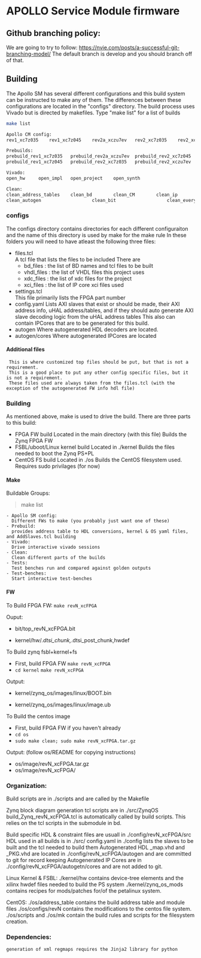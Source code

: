 # APOLLO Service Module firmware

## Github branching policy:
We are going to try to follow: https://nvie.com/posts/a-successful-git-branching-model/
The default branch is develop and you should branch off of that.

## Building
The Apollo SM has several different configurations and this build system can be instructed to make any of them.
The differences between these configurations are located in the "configs" directory.
The build process uses Vivado but is directed by makefiles. 
Type "make list" for a list of builds
```bash
make list

Apollo CM config:
rev1_xc7z035	rev1_xc7z045	rev2a_xczu7ev	rev2_xc7z035	rev2_xc7z045	rev2_xczu7ev

Prebuilds:
prebuild_rev1_xc7z035	prebuild_rev2a_xczu7ev	prebuild_rev2_xc7z045	prebuild_xc7z035
prebuild_rev1_xc7z045	prebuild_rev2_xc7z035	prebuild_rev2_xczu7ev

Vivado:
open_hw		open_impl	open_project	open_synth

Clean:
clean_address_tables	clean_bd		clean_CM		clean_ip		clean_make_log		clean_remote
clean_autogen					clean_bit					clean_everything	clean_kernel  clean_prebuild
```

### configs
The configs directory contains directories for each different configuraiton and the name of this directory is used by make for the make rule
In these folders you will need to have atleast the following three files:
 - files.tcl  
   A tcl file that lists the files to be included
   There are
   - bd_files   : the list of BD names and tcl files to be built
   - vhdl_files : the list of VHDL files this project uses
   - xdc_files  : the list of xdc files for the project
   - xci_files  : the list of IP core xci files used
 - settings.tcl  
   This file primarily lists the FPGA part number
 - config.yaml 
   Lists AXI slaves that exist or should be made, their AXI address info, uHAL address/tables, and if they should auto generate AXI slave decoding logic from the uHAL address tables
   This also can contain IPCores that are to be generated for this build. 
 - autogen
   Where autogenerated HDL decoders are located.   
 - autogen/cores
   Where autogenerated IPCores are located 
#### Additional files

     This is where customized top files should be put, but that is not a requirement. 
     This is a good place to put any other config specific files, but it is not a requirement. 
     These files used are always taken from the files.tcl (with the exception of the autogenerated FW info hdl file)

### Building
As mentioned above, make is used to drive the build.  There are three parts to this build:
 - FPGA FW build 
   Located in the main directory (with this file)
   Builds the Zynq FPGA FW   
 - FSBL/uboot/Linux kernel build
   Located in ./kernel
   Builds the files needed to boot the Zynq PS+PL
 - CentOS FS build
   Located in ./os
   Builds the CentOS filesystem used.  
   Requires sudo privilages (for now)

#### Make
Buildable Groups:
  > make list

    - Apollo SM config:
      Different FWs to make (you probably just want one of these)
    - Prebuild:
      provides address table to HDL conversions, kernel & OS yaml files, and AddSlaves.tcl building
    - Vivado:
      Drive interactive vivado sessions
    - Clean:
      Clean different parts of the builds
    - Tests:
      Test benches run and compared against golden outputs
    - Test-benches:
      Start interactive test-benches

#### FW
To Build FPGA FW:
  `make revN_xcFPGA`

  Ouput:
  
   - bit/top_revN_xcFPGA.bit
  
   - kernel/hw/*.dtsi_chunk,*.dtsi_post_chunk,hwdef

To Build zynq fsbl+kernel+fs
  
  - First, build FPGA FW
    `make revN_xcFPGA`
  - `cd kernel`
    `make revN_xcFPGA`

  Output:
  
   - kernel/zynq_os/images/linux/BOOT.bin
  
   - kernel/zynq_os/images/linux/image.ub


To Build the centos image
   - First, build FPGA FW if you haven't already
   - `cd os`
   - `sudo make clean; sudo make revN_xcFPGA.tar.gz`

   Output: (follow os/README for copying instructions)   
   - os/image/revN_xcFPGA.tar.gz
   - os/image/revN_xcFPGA/

   
### Organization:
  Build scripts are in ./scripts and are called by the Makefile
  
  Zynq block diagram generation tcl scripts are in ./src/ZynqOS
    build_Zynq_revN_xcFPGA.tcl is automatically called by build scripts.
  This relies on the tcl scripts in the submodule in bd.

  Build specific HDL & constraint files are usuall in ./config/revN_xcFPGA/src
  HDL used in all builds is in ./src/
  config.yaml in ./config lists the slaves to be built and the tcl needed to build them
  Autogenerated HDL _map.vhd and _PKG.vhd are located in ./config/revN_xcFPGA/autogen and are committed to git for record keeping
  Autogenerated IP Cores are in ./config/revN_xcFPGA/autogetn/cores and are not added to git.

  Linux Kernel & FSBL:
    ./kernel/hw contains device-tree elements and the xilinx hwdef files needed to build the PS system
    ./kernel/zynq_os_mods contains recipes for mods/patches for/of the petalinux system.

  CentOS:
    ./os/address_table contains the build address table and module files
    ./os/configs/revN contains the modifications to the centos file system.
    ./os/scripts and ./os/mk contain the build rules and scripts for the filesystem creation.

### Dependencies:
	generation of xml regmaps requires the Jinja2 library for python
